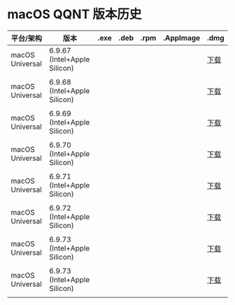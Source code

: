 # macOS QQNT 版本历史

| 平台/架构 | 版本 | .exe | .deb | .rpm | .AppImage | .dmg |
|---|---|---|---|---|---|---|
| macOS Universal | 6.9.67 (Intel+Apple Silicon) |   |   |   |   | [下载](https://dldir1.qq.com/qqfile/qq/QQNT/Mac/QQ_6.9.67_250318_01.dmg) |
|   |   |   |   |   |   |   |
| macOS Universal | 6.9.68 (Intel+Apple Silicon) |   |   |   |   | [下载](https://dldir1.qq.com/qqfile/qq/QQNT/Mac/QQ_6.9.68_250401_01.dmg) |
|   |   |   |   |   |   |   |
| macOS Universal | 6.9.69 (Intel+Apple Silicon) |   |   |   |   | [下载](https://dldir1.qq.com/qqfile/qq/QQNT/Mac/QQ_6.9.69_250423_01.dmg) |
|   |   |   |   |   |   |   |
| macOS Universal | 6.9.70 (Intel+Apple Silicon) |   |   |   |   | [下载](https://dldir1.qq.com/qqfile/qq/QQNT/Mac/QQ_6.9.70_250429_01.dmg) |
|   |   |   |   |   |   |   |
| macOS Universal | 6.9.71 (Intel+Apple Silicon) |   |   |   |   | [下载](https://dldir1.qq.com/qqfile/qq/QQNT/Mac/QQ_6.9.71_250512_01.dmg) |
|   |   |   |   |   |   |   |
| macOS Universal | 6.9.72 (Intel+Apple Silicon) |   |   |   |   | [下载](https://dldir1.qq.com/qqfile/qq/QQNT/Mac/QQ_6.9.72_250519_01.dmg) |
|   |   |   |   |   |   |   |
| macOS Universal | 6.9.73 (Intel+Apple Silicon) |   |   |   |   | [下载](https://dldir1.qq.com/qqfile/qq/QQNT/Mac/QQ_6.9.73_250521_01.dmg) |
|   |   |   |   |   |   |   |
| macOS Universal | 6.9.73 (Intel+Apple Silicon) |   |   |   |   | [下载](https://dldir1.qq.com/qqfile/qq/QQNT/Mac/QQ_6.9.73_250523_01.dmg) |
|   |   |   |   |   |   |   |
